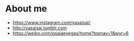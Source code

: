 # About me
* https://www.instagram.com/yasaisai/
* http://yasaisai.tumblr.com
* https://weibo.com/psaiaevegas/home?topnav=1&wvr=6
